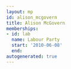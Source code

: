 ```yaml
---
layout: mp
id: alison_mcgovern
title: Alison McGovern
memberships:
- id: lab
  name: Labour Party
  start: '2010-06-08'
  end: 
autogenerated: true
---
```

